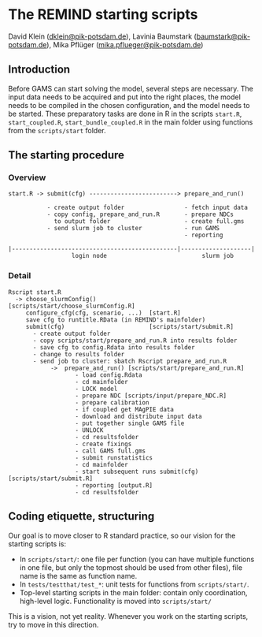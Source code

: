 # The REMIND starting scripts

David Klein (<dklein@pik-potsdam.de>), Lavinia Baumstark (<baumstark@pik-potsdam.de>), Mika Pflüger (<mika.pflueger@pik-potsdam.de>)

## Introduction

Before GAMS can start solving the model, several steps are necessary. The input data needs to be acquired and put into the right places, the model needs to be compiled in the chosen configuration, and the model needs to be started. These preparatory tasks are done in R in the scripts `start.R`, `start_coupled.R`, `start_bundle_coupled.R` in the main folder using functions from the `scripts/start` folder.

## The starting procedure

### Overview

```
start.R -> submit(cfg) -------------------------> prepare_and_run()

           - create output folder                 - fetch input data
           - copy config, prepare_and_run.R       - prepare NDCs
             to output folder                     - create full.gms
           - send slurm job to cluster            - run GAMS
                                                  - reporting

|-----------------------------------------------|--------------------|
                  login node                           slurm job
```

### Detail

```
Rscript start.R
  -> choose_slurmConfig()               [scripts/start/choose_slurmConfig.R]
     configure_cfg(cfg, scenario, ...)  [start.R]
     save cfg to runtitle.RData (in REMIND's mainfolder)
     submit(cfg)                        [scripts/start/submit.R]
       - create output folder
       - copy scripts/start/prepare_and_run.R into results folder
       - save cfg to config.Rdata into results folder
       - change to results folder
       - send job to cluster: sbatch Rscript prepare_and_run.R
            ->  prepare_and_run() [scripts/start/prepare_and_run.R]
                   - load config.Rdata
                   - cd mainfolder
                   - LOCK model
                   - prepare NDC [scripts/input/prepare_NDC.R]
                   - prepare calibration
                   - if coupled get MAgPIE data
                   - download and distribute input data
                   - put together single GAMS file
                   - UNLOCK
                   - cd resultsfolder
                   - create fixings
                   - call GAMS full.gms
                   - submit runstatistics
                   - cd mainfolder
                   - start subsequent runs submit(cfg) [scripts/start/submit.R]
                   - reporting [output.R]
                   - cd resultsfolder
```

## Coding etiquette, structuring

Our goal is to move closer to R standard practice, so our vision for the starting scripts is:
* In `scripts/start/`: one file per function (you can have multiple functions in one file, but only the topmost should be used from other files), file name is the same as function name.
* In `tests/testthat/test_*`: unit tests for functions from `scripts/start/`.
* Top-level starting scripts in the main folder: contain only coordination, high-level logic. Functionality is moved into `scripts/start/`

This is a vision, not yet reality. Whenever you work on the starting scripts, try to move in this direction.
